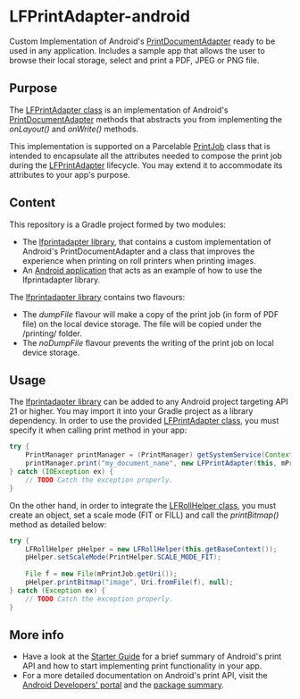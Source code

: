 # LFPrintAdapter-android
Custom Implementation of Android's [PrintDocumentAdapter][2] ready to be used in any application.
Includes a sample app that allows the user to browse their local storage, select and print a PDF, JPEG or PNG file.

## Purpose
The [LFPrintAdapter class][1] is an implementation of Android's [PrintDocumentAdapter][2] methods that abstracts you from implementing the _onLayout()_ and _onWrite()_ methods. 

This implementation is supported on a Parcelable [PrintJob][3] class that is intended to encapsulate all the attributes needed to compose the print job during the [LFPrintAdapter][1] lifecycle. You may extend it to accommodate its attributes to your app's purpose.

## Content
This repository is a Gradle project formed by two modules:

- The [lfprintadapter library][4], that contains a custom implementation of Android's PrintDocumentAdapter and a class that improves the experience when printing on roll printers when printing images.
- An [Android application][5] that acts as an example of how to use the lfprintadapter library. 

The [lfprintadapter library][4] contains two flavours:
+ The _dumpFile_ flavour will make a copy of the print job (in form of PDF file) on the local device storage. The file will be copied under the /printing/ folder. 
+ The _noDumpFile_ flavour prevents the writing of the print job on local device storage.

## Usage
The [lfprintadapter library][4] can be added to any Android project targeting API 21 or higher. You may import it into your Gradle project as a library dependency.
In order to use the provided [LFPrintAdapter class][1], you must specify it when calling print method in your app:

```java
try {
    PrintManager printManager = (PrintManager) getSystemService(Context.PRINT_SERVICE);
    printManager.print("my_document_name", new LFPrintAdapter(this, mPrintJob), null);
} catch (IOException ex) {
    // TODO Catch the exception properly.
}
```

On the other hand, in order to integrate the [LFRollHelper class][9], you must create an object, set a scale mode (FIT or FILL) and call the _printBitmap()_ method as detailed below: 

```java
try {
    LFRollHelper pHelper = new LFRollHelper(this.getBaseContext());
    pHelper.setScaleMode(PrintHelper.SCALE_MODE_FIT);
    
    File f = new File(mPrintJob.getUri());
    pHelper.printBitmap("image", Uri.fromFile(f), null);
} catch (Exception ex) {
    // TODO Catch the exception properly.
}
```

## More info
- Have a look at the [Starter Guide][6] for a brief summary of Android's print API and how to start implementing print functionality in your app. 
- For a more detailed documentation on Android's print API, visit the [Android Developers' portal][7] and the [package summary][8].

[1]: /lfprintadapter/src/main/java/com/jmrodrigg/lfprintadapter/LFPrintAdapter.java
[2]: https://developer.android.com/reference/android/print/PrintDocumentAdapter.html
[3]: /com/jmrodrigg/lfprintadapter/model/PrintJob.java
[4]: /lfprintadapter
[5]: /app
[6]: /Starter_Guide.pdf
[7]: https://developer.android.com/training/printing/index.html
[8]: https://developer.android.com/reference/android/print/package-summary.html
[9]: /lfprintadapter/src/main/java/com/jmrodrigg/lfprintadapter/LFRollHelper.java
